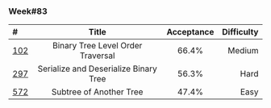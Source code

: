 ### Week#83

| # | Title | Acceptance | Difficulty
| :------------ |:---------------:| :-----:| -----:|
| [102](https://leetcode.com/problems/binary-tree-level-order-traversal/) | Binary Tree Level Order Traversal | 66.4% | Medium |
| [297](https://leetcode.com/problems/serialize-and-deserialize-binary-tree/) | Serialize and Deserialize Binary Tree | 56.3% | Hard |
| [572](https://leetcode.com/problems/subtree-of-another-tree/) | Subtree of Another Tree | 47.4% | Easy |
